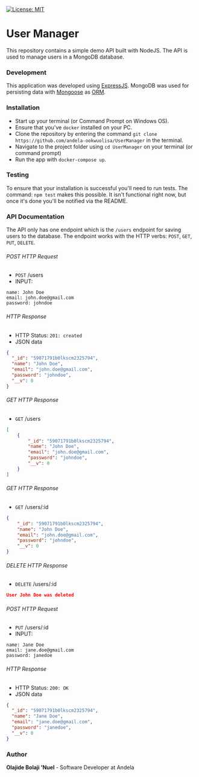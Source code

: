 [![License: MIT](https://img.shields.io/badge/License-MIT-yellow.svg)](https://opensource.org/licenses/MIT)

# User Manager

This repository contains a simple demo API built with NodeJS.
The API is used to manage users in a MongoDB database.

### Development
This application was developed using [ExpressJS](http://expressjs.com/). MongoDB was used for persisting data with [Mongoose](https://mongoosejs.com/) as [ORM](https://en.wikipedia.org/wiki/Object-relational_mapping).

### Installation
* Start up your terminal (or Command Prompt on Windows OS).
* Ensure that you've `docker` installed on your PC.
* Clone the repository by entering the command `git clone https://github.com/andela-ookwuolisa/UserManager` in the terminal.
* Navigate to the project folder using `cd UserManager` on your terminal (or command prompt)
* Run the app with `docker-compose up`.


### Testing
To ensure that your installation is successful you'll need to run tests.
The command: `npm test` makes this possible. It isn't functional right now, but once it's done you'll be notified via the README.

### API Documentation
The API only has one endpoint which is the `/users` endpoint for saving users to the database. The endpoint works with the HTTP verbs: `POST`, `GET`, `PUT`, `DELETE`.

###### POST HTTP Request
-   `POST` /users
-   INPUT:
```x-form-url-encoded
name: John Doe
email: john.doe@gmail.com
password: johndoe
```

###### HTTP Response

-   HTTP Status: `201: created`
-   JSON data
```json
{
  "_id": "59071791b0lkscm2325794",
  "name": "John Doe",
  "email": "john.doe@gmail.com",
  "password": "johndoe",
  "__v": 0
}
```

###### GET HTTP Response
-   `GET` /users

```json
[
    {
        "_id": "59071791b0lkscm2325794",
        "name": "John Doe",
        "email": "john.doe@gmail.com",
        "password": "johndoe",
        "__v": 0
    }
]
```

###### GET HTTP Response
-   `GET` /users/:id

```json
{
    "_id": "59071791b0lkscm2325794",
    "name": "John Doe",
    "email": "john.doe@gmail.com",
    "password": "johndoe",
    "__v": 0
}
```

###### DELETE HTTP Response
-   `DELETE` /users/:id

```json
User John Doe was deleted
```

###### POST HTTP Request
-   `PUT` /users/:id
-   INPUT:
```x-form-url-encoded
name: Jane Doe
email: jane.doe@gmail.com
password: janedoe
```

###### HTTP Response

-   HTTP Status: `200: OK`
-   JSON data
```json
{
  "_id": "59071791b0lkscm2325794",
  "name": "Jane Doe",
  "email": "jane.doe@gmail.com",
  "password": "janedoe",
  "__v": 0
}
```



### Author
**Olajide Bolaji 'Nuel** - Software Developer at Andela
